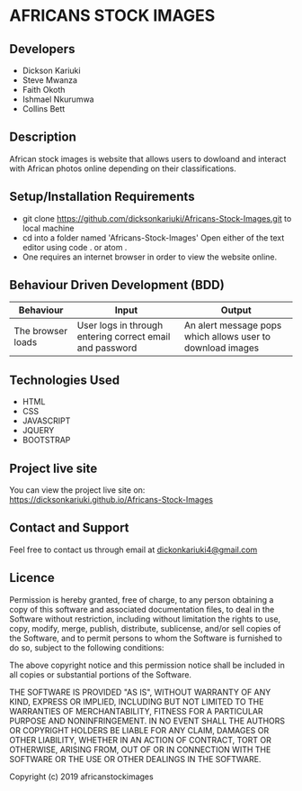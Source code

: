 # AFRICANS STOCK IMAGES


## Developers
* Dickson Kariuki
* Steve Mwanza
* Faith Okoth
* Ishmael Nkurumwa
* Collins Bett

## Description
 African stock images is website that allows users to dowloand and interact with African photos online depending on their classifications.
 ## Setup/Installation Requirements

* git clone 
https://github.com/dicksonkariuki/Africans-Stock-Images.git to local machine
* cd into a folder named 'Africans-Stock-Images'
Open either of the text editor using code . or atom .
* One requires an internet browser in order to view the website online.

## Behaviour Driven Development (BDD)
|Behaviour      | Input      | Output          |
|---------------|------------|-----------------|
|The browser loads|User logs in through entering correct email and password|An alert message pops which allows user to download images|
## Technologies Used
* HTML
* CSS
* JAVASCRIPT
* JQUERY
* BOOTSTRAP
## Project live site
You can view the project live site on: https://dicksonkariuki.github.io/Africans-Stock-Images

## Contact and Support 
Feel free to contact us through email at dickonkariuki4@gmail.com

## Licence
Permission is hereby granted, free of charge, to any person obtaining a copy of this software and associated documentation files, to deal in the Software without restriction, including without limitation the rights to use, copy, modify, merge, publish, distribute, sublicense, and/or sell copies of the Software, and to permit persons to whom the Software is furnished to do so, subject to the following conditions:

The above copyright notice and this permission notice shall be included in all copies or substantial portions of the Software.

THE SOFTWARE IS PROVIDED "AS IS", WITHOUT WARRANTY OF ANY KIND, EXPRESS OR IMPLIED, INCLUDING BUT NOT LIMITED TO THE WARRANTIES OF MERCHANTABILITY, FITNESS FOR A PARTICULAR PURPOSE AND NONINFRINGEMENT. IN NO EVENT SHALL THE AUTHORS OR COPYRIGHT HOLDERS BE LIABLE FOR ANY CLAIM, DAMAGES OR OTHER LIABILITY, WHETHER IN AN ACTION OF CONTRACT, TORT OR OTHERWISE, ARISING FROM, OUT OF OR IN CONNECTION WITH THE SOFTWARE OR THE USE OR OTHER DEALINGS IN THE SOFTWARE.

Copyright (c) 2019 africanstockimages
